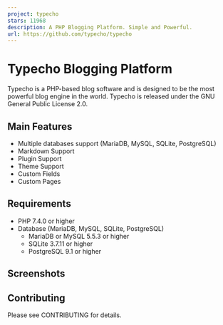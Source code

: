 ```yaml
---
project: typecho
stars: 11968
description: A PHP Blogging Platform. Simple and Powerful.
url: https://github.com/typecho/typecho
---
```


Typecho Blogging Platform
=========================

Typecho is a PHP-based blog software and is designed to be the most powerful blog engine in the world. Typecho is released under the GNU General Public License 2.0.

Main Features
-------------

-   Multiple databases support (MariaDB, MySQL, SQLite, PostgreSQL)
-   Markdown Support
-   Plugin Support
-   Theme Support
-   Custom Fields
-   Custom Pages

Requirements
------------

-   PHP 7.4.0 or higher
-   Database (MariaDB, MySQL, SQLite, PostgreSQL)
    -   MariaDB or MySQL 5.5.3 or higher
    -   SQLite 3.7.11 or higher
    -   PostgreSQL 9.1 or higher

Screenshots
-----------

Contributing
------------

Please see CONTRIBUTING for details.
